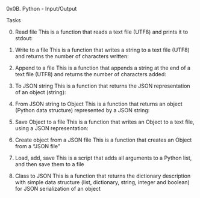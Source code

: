 0x0B. Python - Input/Output

Tasks

0. Read file
This is a function that reads a text file (UTF8) and prints it to stdout:

1. Write to a file
This is a function that writes a string to a text file (UTF8) and returns the number of characters written:

2. Append to a file
This is a function that appends a string at the end of a text file (UTF8) and returns the number of characters added:

3. To JSON string
This is a function that returns the JSON representation of an object (string):

4. From JSON string to Object
This is a function that returns an object (Python data structure) represented by a JSON string:

5. Save Object to a file
This is a function that writes an Object to a text file, using a JSON representation:

6. Create object from a JSON file
This is a function that creates an Object from a “JSON file”

7. Load, add, save
This is a script that adds all arguments to a Python list, and then save them to a file

8. Class to JSON
This is a function that returns the dictionary description with simple data structure (list, dictionary, string, integer and boolean) for JSON serialization of an object

